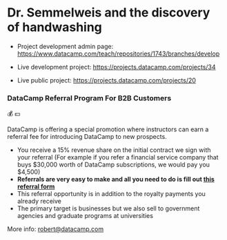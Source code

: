# Dr. Semmelweis and the discovery of handwashing

* Project development admin page: https://www.datacamp.com/teach/repositories/1743/branches/develop
* Live development project: https://projects.datacamp.com/projects/34

* Live public project: https://projects.datacamp.com/projects/20

###  DataCamp Referral Program For B2B Customers

:moneybag: :dollar:

DataCamp is offering a special promotion where instructors can earn a referral fee for introducing DataCamp to new prospects.

* You receive a 15% revenue share on the initial contract we sign with your referral (For example if you refer a financial service company that buys $30,000 worth of DataCamp subscriptions, we would pay you $4,500)
* **Referrals are very easy to make and all you need to do is fill out [this referral form](https://docs.google.com/forms/d/e/1FAIpQLSeb9tGdH3akd2VA1uQpdftc218K_tEKhIUxAogYZoiH7zdPbg/viewform)**
* This referral opportunity is in addition to the royalty payments you already receive
* The primary target is businesses but we also sell to government agencies and graduate programs at universities

More info: robert@datacamp.com

